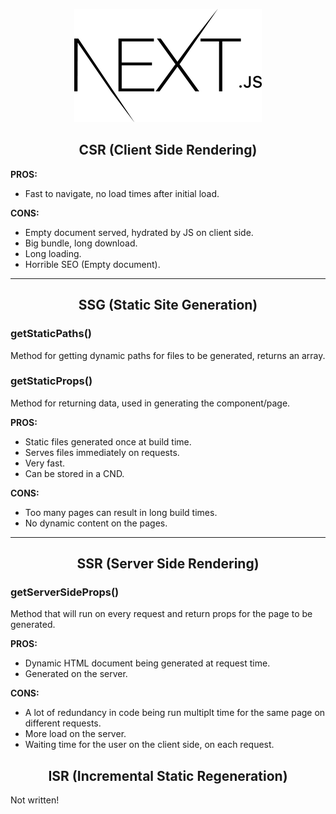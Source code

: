 <p align="center">
	<img src="../images/nextjs.png"></img>
</p>

<h2 align="center">
	CSR (Client Side Rendering)
</h2>

**PROS:**

-  Fast to navigate, no load times after initial load.

**CONS:**

-  Empty document served, hydrated by JS on client side.
-  Big bundle, long download.
-  Long loading.
-  Horrible SEO (Empty document).

---

<h2 align="center">
	SSG (Static Site Generation)
</h2>

### getStaticPaths()

Method for getting dynamic paths for files to be generated, returns an array.

### getStaticProps()

Method for returning data, used in generating the component/page.

**PROS:**

-  Static files generated once at build time.
-  Serves files immediately on requests.
-  Very fast.
-  Can be stored in a CND.

**CONS:**

-  Too many pages can result in long build times.
-  No dynamic content on the pages.

---

<h2 align="center">
	SSR (Server Side Rendering)
</h2>

### getServerSideProps()

Method that will run on every request and return props for the page to be generated.

**PROS:**

-  Dynamic HTML document being generated at request time.
-  Generated on the server.

**CONS:**

-  A lot of redundancy in code being run multiplt time for the same page on different requests.
-  More load on the server.
-  Waiting time for the user on the client side, on each request.

<h2 align="center">
	ISR (Incremental Static Regeneration)
</h2>

Not written!

